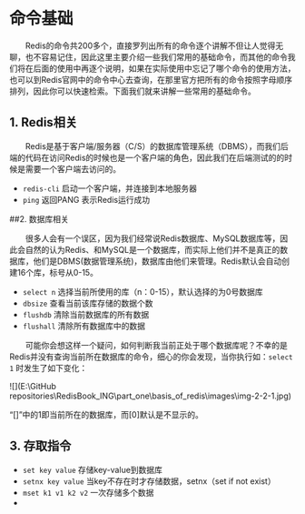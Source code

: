 # 命令基础

&ensp;&ensp;&ensp;&ensp;Redis的命令共200多个，直接罗列出所有的命令逐个讲解不但让人觉得无聊，也不容易记住，因此这里主要介绍一些我们常用的基础命令，而其他的命令我们将在后面的使用中再逐个说明，如果在实际使用中忘记了哪个命令的使用方法，也可以到Redis官网中的命令中心去查询，在那里官方把所有的命令按照字母顺序排列，因此你可以快速检索。下面我们就来讲解一些常用的基础命令。

## 1. Redis相关

&ensp;&ensp;&ensp;&ensp;Redis是基于客户端/服务器（C/S）的数据库管理系统（DBMS），而我们后端的代码在访问Redis的时候也是一个客户端的角色，因此我们在后端测试的的时候是需要一个客户端去访问的。

- `redis-cli` 启动一个客户端，并连接到本地服务器
- `ping` 返回PANG 表示Redis运行成功

##2. 数据库相关

&ensp;&ensp;&ensp;&ensp;很多人会有一个误区，因为我们经常说Redis数据库、MySQL数据库等，因此会自然的认为Redis、和MySQL是一个数据库，而实际上他们并不是真正的数据库，他们是DBMS(数据管理系统)，数据库由他们来管理。Redis默认会自动创建16个库，标号从0-15。

- `select n` 选择当前所使用的库（n：0-15），默认选择的为0号数据库
- `dbsize` 查看当前该库存储的数据个数
- `flushdb` 清除当前数据库的所有数据
- `flushall` 清除所有数据库中的数据

&ensp;&ensp;&ensp;&ensp;可能你会想这样一个疑问，如何判断我当前正处于哪个数据库呢？不幸的是Redis并没有查询当前所在数据库的命令，细心的你会发现，当你执行如：`select 1` 时发生了如下变化：

![](E:\GitHub repositories\RedisBook_ING\part_one\basis_of_redis\images\img-2-2-1.jpg)

“[]”中的1即当前所在的数据库，而[0]默认是不显示的。

 ## 3. 存取指令

- `set key value` 存储key-value到数据库
- `setnx key value` 当key不存在时才存储数据，setnx（set if not exist）
- `mset k1 v1 k2 v2` 一次存储多个数据
- 

